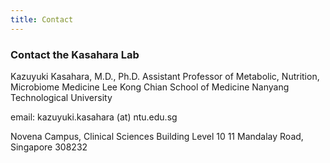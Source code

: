 ```yaml
---
title: Contact
---
```



### Contact the Kasahara Lab

Kazuyuki Kasahara, M.D., Ph.D.
Assistant Professor of Metabolic, Nutrition, Microbiome Medicine
Lee Kong Chian School of Medicine
Nanyang Technological University 

email: kazuyuki.kasahara (at) ntu.edu.sg

Novena Campus, Clinical Sciences Building Level 10
11 Mandalay Road, Singapore 308232
